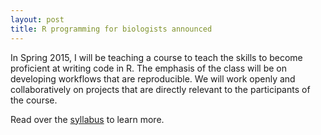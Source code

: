 ```yaml
---
layout: post
title: R programming for biologists announced
---
```


In Spring 2015, I will be teaching a course to teach the skills to become
proficient at writing code in R. The emphasis of the class will be on developing
workflows that are reproducible. We will work openly and collaboratively on
projects that are directly relevant to the participants of the course.

Read over the [syllabus](/syllabus) to learn more.
